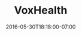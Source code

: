 ---
title: "VoxHealth"
description: "VoxHealth is a medical startup that takes open-source data from the CDC, visualizes it, and combines the information with personal stories of people living with different medical conditions. We designed and developed a responsive marketing site and web application based on their existing PHP framework."
date: "2016-05-30T18:18:00-07:00"
gallery: 
  - 
    url: "/assets/images/voxhealth-3.jpg"
    caption: " "
  - 
    url: "/assets/images/voxhealth-1.jpg"
    caption: " "
  - 
    url: "/assets/images/voxhealth-4.jpg"
    caption: " "
  - 
    url: "/assets/images/voxhealth-2.jpg"
    caption: " "
tags: "development,app,responsive,medical"
testimonial: 
  title: "Megan Blewett, VoxHealth"
  quote: "In the planning stages of the project, Steve carefully considered our design criteria and provided helpful and honest feedback. He then implemented our changes in a short period of time. Now we regularly receive compliments on the site’s design."
---